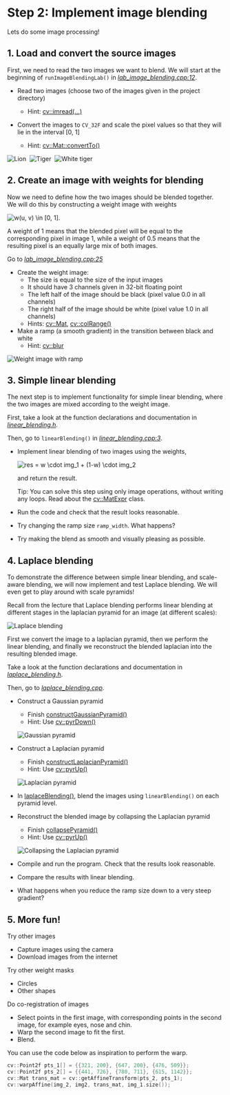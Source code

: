 # Step 2: Implement image blending
Lets do some image processing!

## 1. Load and convert the source images
First, we need to read the two images we want to blend. 
We will start at the beginning of `runImageBlendingLab()` in [*lab_image_blending.cpp:12*](https://github.com/tek5030/lab-image-blending/blob/master/lab_image_blending.cpp#L12).

- Read two images (choose two of the images given in the project directory)
  - Hint: [cv::imread(...)]
  
- Convert the images to `CV_32F` and scale the pixel values so that they will lie in the interval [0, 1]
  - Hint: [cv::Mat::convertTo()]

![Lion](thumb_lion.png)&nbsp;&nbsp;![Tiger](thumb_tiger.png)&nbsp;&nbsp;![White tiger](thumb_white_tiger.png)

## 2. Create an image with weights for blending
Now we need to define how the two images should be blended together.
We will do this by constructing a weight image with weights

![w(u, v) \in [0, 1].](math_weights.png) 

A weight of 1 means that the blended pixel will be equal to the corresponding pixel in image 1, while a weight of 0.5 means that the resulting pixel is an equally large mix of both images.

Go to [*lab_image_blending.cpp:25*](https://github.com/tek5030/lab-image-blending/blob/master/lab_image_blending.cpp#L25)
- Create the weight image:
  - The size is equal to the size of the input images
  - It should have 3 channels given in 32-bit floating point
  - The left half of the image should be black (pixel value 0.0 in all channels)
  - The right half of the image should be white (pixel value 1.0 in all channels)
  - Hints: [cv::Mat], [cv::colRange()]
- Make a ramp (a smooth gradient) in the transition between black and white
  - Hint: [cv::blur]
  
![Weight image with ramp](gradient.png)
  
## 3. Simple linear blending
The next step is to implement functionality for simple linear blending, where the two images are mixed according to the weight image.

First, take a look at the function declarations and documentation in [*linear_blending.h*](https://github.com/tek5030/lab-image-blending/blob/master/linear_blending.h).

Then, go to `linearBlending()`  in [*linear_blending.cpp:3*](https://github.com/tek5030/lab-image-blending/blob/master/linear_blending.cpp#L3).

- Implement linear blending of two images using the weights,
  
  ![res = w  \cdot img_1 + (1-w) \cdot img_2](math_linear-blending.png)
  
  and return the result. 
  
  Tip: You can solve this step using only image operations, without writing any loops. 
  Read about the [cv::MatExpr] class.
  
- Run the code and check that the result looks reasonable.
- Try changing the ramp size `ramp_width`. What happens?
- Try making the blend as smooth and visually pleasing as possible.

## 4. Laplace blending
To demonstrate the difference between simple linear blending, and scale-aware blending, we will now implement and test Laplace blending.
We will even get to play around with scale pyramids!

Recall from the lecture that Laplace blending performs linear blending at different stages in the laplacian pyramid for an image (at different scales):

![Laplace blending](thumb_fig_laplace.png)

First we convert the image to a laplacian pyramid, then we perform the linear blending, and finally we reconstruct the blended laplacian into the resulting blended image.

Take a look at the function declarations and documentation in [*laplace_blending.h*](https://github.com/tek5030/lab-image-blending/blob/master/laplace_blending.h).

Then, go to [*laplace_blending.cpp*](https://github.com/tek5030/lab-image-blending/blob/master/laplace_blending.cpp).

- Construct a Gaussian pyramid
  - Finish [constructGaussianPyramid()](https://github.com/tek5030/lab-image-blending/blob/master/laplace_blending.cpp#L27)
  - Hint: Use [cv::pyrDown()]

  ![Gaussian pyramid](thumb_pyr_gauss.png)
  
- Construct a Laplacian pyramid
  - Finish [constructLaplacianPyramid()](https://github.com/tek5030/lab-image-blending/blob/master/laplace_blending.cpp#L46)
  - Hint: Use [cv::pyrUp()](https://docs.opencv.org/4.5.5/d4/d86/group__imgproc__filter.html#gada75b59bdaaca411ed6fee10085eb784)
  
  ![Laplacian pyramid](thumb_pyr_laplace.png)

- In [laplaceBlending()](https://github.com/tek5030/lab-image-blending/blob/master/laplace_blending.cpp#L20), blend the images using `linearBlending()` on each pyramid level.

- Reconstruct the blended image by collapsing the Laplacian pyramid
  - Finish [collapsePyramid()](https://github.com/tek5030/lab-image-blending/blob/master/laplace_blending.cpp#L54)
  - Hint: Use [cv::pyrUp()]
  
  ![Collapsing the Laplacian pyramid](thumb_pyr_collapse.png)
  
- Compile and run the program. Check that the results look reasonable.
- Compare the results with linear blending.
- What happens when you reduce the ramp size down to a very steep gradient?

 ## 5. More fun!
 Try other images
 - Capture images using the camera
 - Download images from the internet
 
 Try other weight masks
 - Circles
 - Other shapes
 
 Do co-registration of images
 - Select points in the first image, with corresponding points in the second image, for example eyes, nose and chin.
 - Warp the second image to fit the first.
 - Blend.
 
 You can use the code below as inspiration to perform the warp.
 
 ```c++
cv::Point2f pts_1[] = {{321, 200}, {647, 200}, {476, 509}};
cv::Point2f pts_2[] = {{441, 726}, {780, 711}, {615, 1142}};
cv::Mat trans_mat = cv::getAffineTransform(pts_2, pts_1);
cv::warpAffine(img_2, img2, trans_mat, img_1.size());
```

[cv::imread(...)]:      https://docs.opencv.org/4.5.5/d4/da8/group__imgcodecs.html#ga288b8b3da0892bd651fce07b3bbd3a56
[cv::Mat::convertTo()]: https://docs.opencv.org/4.5.5/d3/d63/classcv_1_1Mat.html#adf88c60c5b4980e05bb556080916978b
[cv::Mat]:              https://docs.opencv.org/4.5.5/d3/d63/classcv_1_1Mat.html#details
[cv::colRange()]:       https://docs.opencv.org/4.5.5/d3/d63/classcv_1_1Mat.html#aadc8f9210fe4dec50513746c246fa8d9
[cv::blur]:             https://docs.opencv.org/4.5.5/d4/d86/group__imgproc__filter.html#ga8c45db9afe636703801b0b2e440fce37
[cv::MatExpr]:          https://docs.opencv.org/4.5.5/d1/d10/classcv_1_1MatExpr.html#details
[cv::pyrDown()]:        https://docs.opencv.org/4.5.5/d4/d86/group__imgproc__filter.html#gaf9bba239dfca11654cb7f50f889fc2ff
[cv::pyrUp()]:          https://docs.opencv.org/4.5.5/d4/d86/group__imgproc__filter.html#gada75b59bdaaca411ed6fee10085eb784
